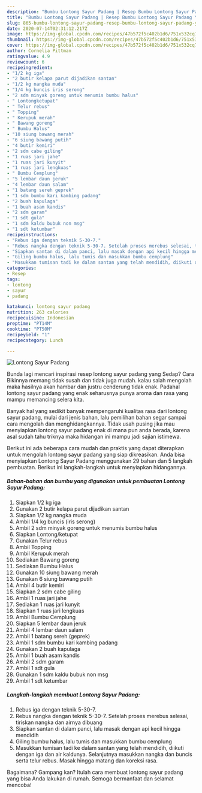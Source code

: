 ```yaml
---
description: "Bumbu Lontong Sayur Padang | Resep Bumbu Lontong Sayur Padang Yang Sedap"
title: "Bumbu Lontong Sayur Padang | Resep Bumbu Lontong Sayur Padang Yang Sedap"
slug: 865-bumbu-lontong-sayur-padang-resep-bumbu-lontong-sayur-padang-yang-sedap
date: 2020-07-14T02:31:12.217Z
image: https://img-global.cpcdn.com/recipes/47b572f5c402b1d6/751x532cq70/lontong-sayur-padang-foto-resep-utama.jpg
thumbnail: https://img-global.cpcdn.com/recipes/47b572f5c402b1d6/751x532cq70/lontong-sayur-padang-foto-resep-utama.jpg
cover: https://img-global.cpcdn.com/recipes/47b572f5c402b1d6/751x532cq70/lontong-sayur-padang-foto-resep-utama.jpg
author: Cornelia Pittman
ratingvalue: 4.9
reviewcount: 6
recipeingredient:
- "1/2 kg iga"
- "2 butir kelapa parut dijadikan santan"
- "1/2 kg nangka muda"
- "1/4 kg buncis iris serong"
- "2 sdm minyak goreng untuk menumis bumbu halus"
- " Lontongketupat"
- " Telur rebus"
- " Topping"
- " Kerupuk merah"
- " Bawang goreng"
- " Bumbu Halus"
- "10 siung bawang merah"
- "6 siung bawang putih"
- "4 butir kemiri"
- "2 sdm cabe giling"
- "1 ruas jari jahe"
- "1 ruas jari kunyit"
- "1 ruas jari lengkuas"
- " Bumbu Cemplung"
- "5 lembar daun jeruk"
- "4 lembar daun salam"
- "1 batang sereh geprek"
- "1 sdm bumbu kari kambing padang"
- "2 buah kapulaga"
- "1 buah asam kandis"
- "2 sdm garam"
- "1 sdt gula"
- "1 sdm kaldu bubuk non msg"
- "1 sdt ketumbar"
recipeinstructions:
- "Rebus iga dengan teknik 5-30-7."
- "Rebus nangka dengan teknik 5-30-7. Setelah proses merebus selesai, tiriskan nangka dan airnya dibuang"
- "Siapkan santan di dalam panci, lalu masak dengan api kecil hingga mendidih"
- "Giling bumbu halus, lalu tumis dan masukkan bumbu cemplung"
- "Masukkan tumisan tadi ke dalam santan yang telah mendidih, diikuti dengan iga dan air kaldunya. Selanjutnya masukkan nangka dan buncis serta telur rebus. Masak hingga matang dan koreksi rasa."
categories:
- Resep
tags:
- lontong
- sayur
- padang

katakunci: lontong sayur padang 
nutrition: 263 calories
recipecuisine: Indonesian
preptime: "PT14M"
cooktime: "PT50M"
recipeyield: "1"
recipecategory: Lunch

---
```



![Lontong Sayur Padang](https://img-global.cpcdn.com/recipes/47b572f5c402b1d6/751x532cq70/lontong-sayur-padang-foto-resep-utama.jpg)

Bunda lagi mencari inspirasi resep lontong sayur padang yang Sedap? Cara Bikinnya memang tidak susah dan tidak juga mudah. kalau salah mengolah maka hasilnya akan hambar dan justru cenderung tidak enak. Padahal lontong sayur padang yang enak seharusnya punya aroma dan rasa yang mampu memancing selera kita.



Banyak hal yang sedikit banyak mempengaruhi kualitas rasa dari lontong sayur padang, mulai dari jenis bahan, lalu pemilihan bahan segar sampai cara mengolah dan menghidangkannya. Tidak usah pusing jika mau menyiapkan lontong sayur padang enak di mana pun anda berada, karena asal sudah tahu triknya maka hidangan ini mampu jadi sajian istimewa.


Berikut ini ada beberapa cara mudah dan praktis yang dapat diterapkan untuk mengolah lontong sayur padang yang siap dikreasikan. Anda bisa menyiapkan Lontong Sayur Padang menggunakan 29 bahan dan 5 langkah pembuatan. Berikut ini langkah-langkah untuk menyiapkan hidangannya.

<!--inarticleads1-->

##### Bahan-bahan dan bumbu yang digunakan untuk pembuatan Lontong Sayur Padang:

1. Siapkan 1/2 kg iga
1. Gunakan 2 butir kelapa parut dijadikan santan
1. Siapkan 1/2 kg nangka muda
1. Ambil 1/4 kg buncis (iris serong)
1. Ambil 2 sdm minyak goreng untuk menumis bumbu halus
1. Siapkan  Lontong/ketupat
1. Gunakan  Telur rebus
1. Ambil  Topping
1. Ambil  Kerupuk merah
1. Sediakan  Bawang goreng
1. Sediakan  Bumbu Halus
1. Gunakan 10 siung bawang merah
1. Gunakan 6 siung bawang putih
1. Ambil 4 butir kemiri
1. Siapkan 2 sdm cabe giling
1. Ambil 1 ruas jari jahe
1. Sediakan 1 ruas jari kunyit
1. Siapkan 1 ruas jari lengkuas
1. Ambil  Bumbu Cemplung
1. Siapkan 5 lembar daun jeruk
1. Ambil 4 lembar daun salam
1. Ambil 1 batang sereh (geprek)
1. Ambil 1 sdm bumbu kari kambing padang
1. Gunakan 2 buah kapulaga
1. Ambil 1 buah asam kandis
1. Ambil 2 sdm garam
1. Ambil 1 sdt gula
1. Gunakan 1 sdm kaldu bubuk non msg
1. Ambil 1 sdt ketumbar




<!--inarticleads2-->

##### Langkah-langkah membuat Lontong Sayur Padang:

1. Rebus iga dengan teknik 5-30-7.
1. Rebus nangka dengan teknik 5-30-7. Setelah proses merebus selesai, tiriskan nangka dan airnya dibuang
1. Siapkan santan di dalam panci, lalu masak dengan api kecil hingga mendidih
1. Giling bumbu halus, lalu tumis dan masukkan bumbu cemplung
1. Masukkan tumisan tadi ke dalam santan yang telah mendidih, diikuti dengan iga dan air kaldunya. Selanjutnya masukkan nangka dan buncis serta telur rebus. Masak hingga matang dan koreksi rasa.




Bagaimana? Gampang kan? Itulah cara membuat lontong sayur padang yang bisa Anda lakukan di rumah. Semoga bermanfaat dan selamat mencoba!
